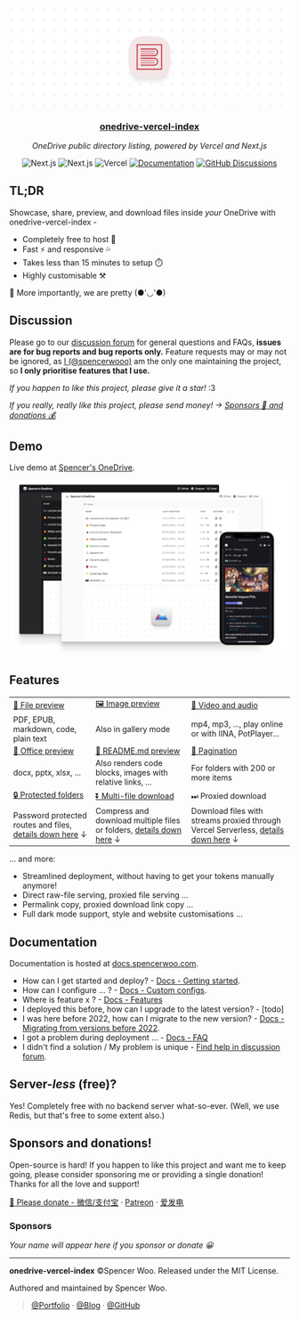 <div align="center">
  <img src="./public/header.png" alt="onedrive-vercel-index" />
  <h3><a href="https://drive.spencerwoo.com">onedrive-vercel-index</a></h3>
  <p><em>OneDrive public directory listing, powered by Vercel and Next.js</em></p>
  <img src="https://img.shields.io/badge/OneDrive-2C68C3?style=flat&logo=microsoft-onedrive&logoColor=white" alt="Next.js" />
  <img src="https://img.shields.io/badge/Next.js-black?style=flat&logo=next.js&logoColor=white" alt="Next.js" />
  <img src="https://img.shields.io/badge/Vercel-black?style=flat&logo=Vercel&logoColor=white" alt="Vercel" />
  <a href="https://docs.spencerwoo.com/onedrive-vercel-index"><img src="https://img.shields.io/badge/Documentation-black?style=flat&logo=Notion&logoColor=white" alt="Documentation" /></a>
  <a href="https://github.com/spencerwooo/onedrive-vercel-index/discussions"><img src="https://img.shields.io/github/discussions/spencerwooo/onedrive-vercel-index?color=CF2B5B&labelColor=black&logo=github" alt="GitHub Discussions" /></a>
</div>

## TL;DR

Showcase, share, preview, and download files inside *your* OneDrive with onedrive-vercel-index -

- Completely free to host 💸
- Fast ⚡ and responsive 💦
- Takes less than 15 minutes to setup ⏱️
- Highly customisable ⚒️

🍌 More importantly, we are pretty (●'◡'●)

## Discussion

Please go to our [discussion forum](https://github.com/spencerwooo/onedrive-vercel-index/discussions) for general questions and FAQs, **issues are for bug reports and bug reports only.** Feature requests may or may not be ignored, as [I (@spencerwooo)](https://spencerwoo.com) am the only one maintaining the project, so **I only prioritise features that I use.**

*If you happen to like this project, please give it a star!* :3

*If you really, really like this project, please send money! -> [Sponsors 🤑 and donations 💰](https://docs.spencerwoo.com/please-donate)*

## Demo

Live demo at [Spencer's OneDrive](https://drive.spencerwoo.com).

![demo](./public/demo.png)

## Features

<table>
  <tbody>
    <tr>
      <td>
        <a
          href="https://drive.spencerwoo.com/Lecture%20and%20Coursework%20CS%20(BIT)/2019%20-%20%E5%A4%A7%E4%B8%89%E4%B8%8B%20-%20%E7%BC%96%E8%AF%91%E5%8E%9F%E7%90%86%E4%B8%8E%E8%AE%BE%E8%AE%A1/n1570.pdf"
          >👀 File preview</a
        >
      </td>
      <td>
        <a
          href="https://drive.spencerwoo.com/%F0%9F%8D%8A%20Weibo%20emotes/Source1/%E5%BE%AE%E5%8D%9A%E2%80%9C%E9%BB%84%E8%84%B8%E2%80%9D"
          >🖼️ Image preview</a
        >
      </td>
      <td>
        <a
          href="https://drive.spencerwoo.com/%F0%9F%8D%A1%20Genshin%20PV/New%20version%20PV/TGA2021%E3%80%8A%E5%8E%9F%E7%A5%9E%E3%80%8B%E5%8F%82%E9%80%89%E8%A7%86%E9%A2%91.mp4"
          >🎥 Video and audio</a
        >
      </td>
    </tr>
    <tr>
      <td>PDF, EPUB, markdown, code, plain text</td>
      <td>Also in gallery mode</td>
      <td>mp4, mp3, ..., play online or with IINA, PotPlayer...</td>
    </tr>
    <tr>
      <td>
        <a
          href="https://drive.spencerwoo.com/Lecture%20and%20Coursework%20CS%20(BIT)/2017%20-%20%E5%A4%A7%E4%BA%8C%E4%B8%8A%20-%20%E6%95%B0%E6%8D%AE%E7%BB%93%E6%9E%84/1%20%E7%BB%AA%E8%AE%BA.pptx"
          >📄 Office preview</a
        >
      </td>
      <td><a href="https://drive.spencerwoo.com/%F0%9F%A5%9F%20Some%20test%20files/Articles">📝 README.md preview</a></td>
      <td><a href="https://drive.spencerwoo.com/%F0%9F%A5%9F%20Some%20test%20files/Imagenette">📑 Pagination</a></td>
    </tr>
    <tr>
      <td>docx, pptx, xlsx, ...</td>
      <td>Also renders code blocks, images with relative links, ...</td>
      <td>For folders with 200 or more items</td>
    </tr>
    <tr>
      <td><a href="https://drive.spencerwoo.com/%F0%9F%8C%9E%20Private%20folder">🔒 Protected folders</a></td>
      <td><a href="https://drive.spencerwoo.com/%F0%9F%8D%8A%20Weibo%20emotes/Source2">⏬ Multi-file download</a></td>
      <td>⏭ Proxied download</td>
    </tr>
    <tr>
      <td>Password protected routes and files, <a href="#-password-protected-folders">details down here</a> ↓</td>
      <td>
        Compress and download multiple files or folders,
        <a href="#-multi-file-and-folder-download">details down here</a> ↓
      </td>
      <td>
        Download files with streams proxied through Vercel Serverless,
        <a href="#-proxied-download">details down here</a> ↓
      </td>
    </tr>
  </tbody>
</table>

... and more:

- Streamlined deployment, without having to get your tokens manually anymore!
- Direct raw-file serving, proxied file serving ...
- Permalink copy, proxied download link copy ...
- Full dark mode support, style and website customisations ...

## Documentation

Documentation is hosted at [docs.spencerwoo.com](https://docs.spencerwoo.com/onedrive-vercel-index).

- How can I get started and deploy? - [Docs - Getting started](https://docs.spencerwoo.com/getting-started).
- How can I configure ... ? - [Docs - Custom configs](https://docs.spencerwoo.com/custom-configs).
- Where is feature x ? - [Docs - Features](https://docs.spencerwoo.com/onedrive-vercel-index#ed39fe1746e5444c818c9d2fbc74a378)
- I deployed this before, how can I upgrade to the latest version? - [todo]
- I was here before 2022, how can I migrate to the new version? - [Docs - Migrating from versions before 2022](https://docs.spencerwoo.com/if-you-deployed-before-2022).
- I got a problem during deployment ... - [Docs - FAQ](https://docs.spencerwoo.com/onedrive-vercel-index#aa6b5064e87d4aaea581213a0ea2e3d9)
- I didn't find a solution / My problem is unique - [Find help in discussion forum](https://github.com/spencerwooo/onedrive-vercel-index/discussions).

## Server-*less* (free)?

Yes! Completely free with no backend server what-so-ever. (Well, we use Redis, but that's free to some extent also.)

## Sponsors and donations!

Open-source is hard! If you happen to like this project and want me to keep going, please consider sponsoring me or providing a single donation! Thanks for all the love and support!

[🧸 Please donate - 微信/支付宝](https://docs.spencerwoo.com/please-donate) · [Patreon](https://www.patreon.com/spencerwoo) · [爱发电](https://afdian.net/@spencerwoo)

### Sponsors

*Your name will appear here if you sponsor or donate 😀*

---

**onedrive-vercel-index** ©Spencer Woo. Released under the MIT License.

Authored and maintained by Spencer Woo.

> [@Portfolio](https://spencerwoo.com/) · [@Blog](https://blog.spencerwoo.com/) · [@GitHub](https://github.com/spencerwooo)
